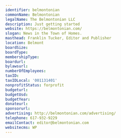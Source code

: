 ```yaml
---
identifier: belmontonian
commonName: Belmontonian
legalName: The Belmontonian LLC
description: Just getting started
website: https://belmontonian.com/
slogan: News in the Town of Homes.
masthead: Franklin Tucker, Editor and Publisher
location: Belmont
boardSize:
boardType:
membershipType:
boardurl:
bylawsurl:
numberOfEmployees:
taxID:
taxIDLocal: '001131401'
nonprofitStatus: forprofit
budgeturl:
budgetUsd:
budgetYear:
donateurl:
sponsorurl:
advertising: http://belmontonian.com/advertising/
telephone: 617-932-9229
emailContact: editor@belmontonian.com
websitecms: WP
---
```

